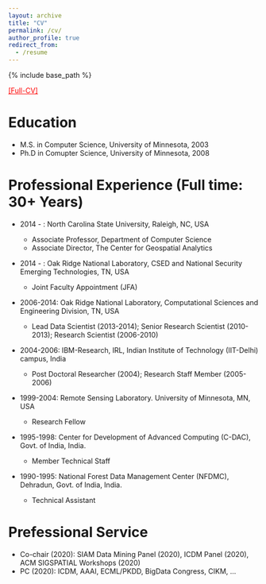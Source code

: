 ```yaml
---
layout: archive
title: "CV"
permalink: /cv/
author_profile: true
redirect_from:
  - /resume
---
```


{% include base_path %}

<u><a href="https://rvatsavai.github.io/files/raju-cv.pdf" style="color:red;">[Full-CV]</a></u>

Education
======
* M.S. in Computer Science, University of Minnesota, 2003
* Ph.D in Comupter Science, University of Minnesota, 2008

Professional Experience (Full time: 30+ Years)
======

* 2014 - : North Carolina State University, Raleigh, NC, USA
  * Associate Professor, Department of Computer Science
  * Associate Director, The Center for Geospatial Analytics

* 2014 - : Oak Ridge National Laboratory, CSED and National Security Emerging Technologies, TN, USA
  * Joint Faculty Appointment (JFA)

* 2006-2014: Oak Ridge National Laboratory, Computational Sciences and Engineering Division, TN, USA
  * Lead Data Scientist (2013-2014); Senior Research Scientist (2010-2013); Research Scientist (2006-2010)

* 2004-2006: IBM-Research, IRL, Indian Institute of Technology (IIT-Delhi) campus, India
  * Post Doctoral Researcher (2004); Research Staff Member (2005-2006)
  
* 1999-2004: Remote Sensing Laboratory. University of Minnesota, MN, USA
  * Research Fellow
  
* 1995-1998: Center for Development of Advanced Computing (C-DAC), Govt. of India, India.
  * Member Technical Staff
  
* 1990-1995: National Forest Data Management Center (NFDMC), Dehradun, Govt. of India, India.
  * Technical Assistant
  
Prefessional Service
======
* Co-chair (2020): SIAM Data Mining Panel (2020), ICDM Panel (2020), ACM SIGSPATIAL Workshops (2020)
* PC (2020): ICDM, AAAI, ECML/PKDD, BigData Congress, CIKM, ...
